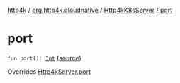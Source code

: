 [http4k](../../index.md) / [org.http4k.cloudnative](../index.md) / [Http4kK8sServer](index.md) / [port](./port.md)

# port

`fun port(): `[`Int`](https://kotlinlang.org/api/latest/jvm/stdlib/kotlin/-int/index.html) [(source)](https://github.com/http4k/http4k/blob/master/http4k-cloudnative/src/main/kotlin/org/http4k/cloudnative/Http4kK8sServer.kt#L18)

Overrides [Http4kServer.port](../../org.http4k.server/-http4k-server/port.md)


